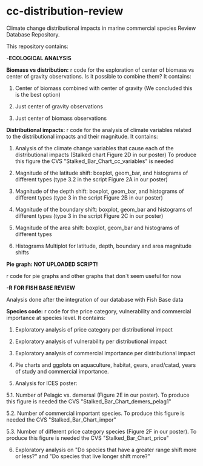 # cc-distribution-review

Climate change distributional impacts in marine commercial species Review Database Repository.

This repository contains:

<strong>-ECOLOGICAL ANALYSIS</strong>

<strong>Biomass vs distribution:</strong>
r code for the exploration of center of biomass vs center of gravity observations. Is it possible to combine them? It contains:

1. Center of biomass combined with center of gravity (We concluded this is the best option)

2. Just center of gravity observations 

3. Just center of biomass observations

<strong>Distributional impacts:</strong> 
r code for the analysis of climate variables related to the distributional impacts and their magnitude. It contains:

1. Analysis of the climate change variables that cause each of the distributional impacts (Stalked chart Figure 2D in our poster) To produce this figure the CVS "Stalked_Bar_Chart_cc_variables" is needed 

2. Magnitude of the latitude shift: boxplot, geom_bar, and histograms of different types (type 3.2 in the script Figure 2A in our poster)

3. Magnitude of the depth shift: boxplot, geom_bar, and histograms of different types (type 3 in the script Figure 2B in our poster)

4. Magnitude of the boundary shift: boxplot, geom_bar and histograms of different types (type 3 in the script Figure 2C in our poster)

5. Magnitude of the area shift: boxplot, geom_bar and histograms of different types

6. Histograms Multiplot for latitude, depth, boundary and area magnitude shifts


<strong>Pie graph: NOT UPLOADED SCRIPT!</strong>

r code for pie graphs and other graphs that don´t seem useful for now


<strong>-R FOR FISH BASE REVIEW</strong>

Analysis done after the integration of our database with Fish Base data

<strong>Species code:</strong>
r code for the price category, vulnerability and commercial importance at species level. It contains:

1. Exploratory analysis of price category per distributional impact

2. Exploratory analysis of vulnerability per distributional impact

3. Exploratory analysis of commercial importance per distributional impact

4. Pie charts and ggplots on aquaculture, habitat, gears, anad/catad, years of study and commercial importance.

5. Analysis for ICES poster:

5.1. Number of Pelagic vs. demersal (Figure 2E in our poster). To produce this figure is needed the CVS "Stalked_Bar_Chart_demers_pelag1"

5.2. Number of commercial important species. To produce this figure is needed the CVS "Stalked_Bar_Chart_impor"

5.3. Number of different price category species (Figure 2F in our poster). To produce this figure is needed the CVS "Stalked_Bar_Chart_price"

6. Exploratory analysis on "Do species that have a greater range shift more or less?" and "Do species that live longer shift more?"


